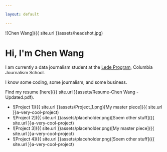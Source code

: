 ```yaml
---

layout: default

---
```

![Chen Wang]({{ site.url }}assets/headshot.jpg)

# Hi, I'm Chen Wang

I am currently a data journalism student at the [Lede Program](http://ledeprogram.com), Columbia Journalism School.

I know some coding, some journalism, and some business. 

Find my resume [here]({{ site.url }}assets/Resume-Chen Wang - Updated.pdf). 

* ![Project 1]({{ site.url }}assets/Project_1.png)[My master piece]({{ site.url }}a-very-cool-project)
* ![Project 2]({{ site.url }}assets/placeholder.png)[Soem other stuff]({{ site.url }}a-very-cool-project)
* ![Project 3]({{ site.url }}assets/placeholder.png)[My master piece]({{ site.url }}a-very-cool-project)
* ![Project 4]({{ site.url }}assets/placeholder.png)[Soem other stuff]({{ site.url }}a-very-cool-project)